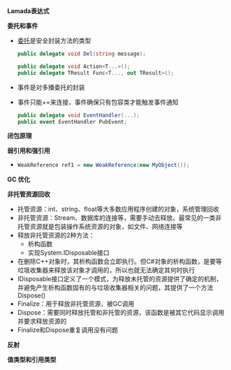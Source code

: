 **Lamada表达式**

**委托和事件**

* [委托](https://docs.microsoft.com/zh-cn/dotnet/csharp/language-reference/builtin-types/reference-types)是安全封装方法的类型

  ```c#
  public delegate void Del(string message);
  
  public delegate void Action<T...>();
  public delegate TResult Func<T..., out TResult>();
  ```

* 事件是对多播委托的封装

* 事件只能+=来连接，事件确保只有包容类才能触发事件通知

  ```c#
  public delegate void EventHandler(...);
  public event EventHandler PubEvent;
  ```

  

**闭包原理**

**弱引用和强引用**

* ```c#
  WeakReference ref1 = new WeakReference(new MyObject());
  ```

**GC 优化**

**非托管资源回收**

- 托管资源：int、string、float等大多数应用程序创建的对象，系统管理回收
- 非托管资源：Stream、数据库的连接等，需要手动去释放。最常见的一类非托管资源就是包装操作系统资源的对象，如文件、网络连接等
- 释放非托管资源的2种方法：
  - 析构函数
  - 实现System.IDisposable接口
- 在删除C++对象时，其析构函数会立即执行。但C#对象的析构函数，是要等垃圾收集器来释放该对象才调用的，所以也就无法确定其何时执行
- IDisposable接口定义了一个模式，为释放未托管的资源提供了确定的机制，并避免产生析构函数固有的与垃圾收集器相关的问题，其提供了一个方法Dispose()
- Finalize：用于释放非托管资源，被GC调用
- Dispose：需要同时释放托管和非托管的资源，该函数是被其它代码显示调用并要求释放资源的
- Finalize和Dispose重复调用没有问题

**反射**

**值类型和引用类型**

